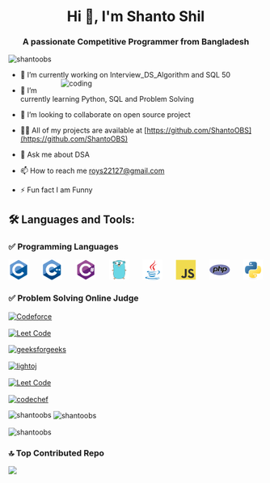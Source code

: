 <h1 align="center">Hi 👋, I'm Shanto Shil</h1>
<h3 align="center">A passionate Competitive Programmer from Bangladesh</h3>

<p align="left"> <img src="https://komarev.com/ghpvc/?username=shantoobs&label=Profile%20views&color=0e75b6&style=flat" alt="shantoobs" /> </p>

- 🔭 I’m currently working on Interview_DS_Algorithm and SQL 50   <img align="right" alt="coding" src="https://i.pinimg.com/originals/81/17/8b/81178b47a8598f0c81c4799f2cdd4057.gif" width="400" >

- 🌱 I’m currently learning Python, SQL and Problem Solving

- 🤝 I’m looking to collaborate on open source project

- 👨‍💻 All of my projects are available at [https://github.com/ShantoOBS](https://github.com/ShantoOBS)

- 💬 Ask me about DSA

- 📫 How to reach me roys22127@gmail.com

- ⚡ Fun fact I am Funny





<h2 align="left">🛠️ Languages and Tools:</h2>


<h3 align="left">✅ Programming Languages</h3>

<p align="left" style="display: flex;
  justify-content: space-between;" > <a href="https://www.cprogramming.com/" target="_blank" rel="noreferrer"> <img src="https://raw.githubusercontent.com/devicons/devicon/master/icons/c/c-original.svg" alt="c" width="40" height="40"/> </a> <a href="https://www.w3schools.com/cpp/" target="_blank" rel="noreferrer"> <img src="https://raw.githubusercontent.com/devicons/devicon/master/icons/cplusplus/cplusplus-original.svg" alt="cplusplus" width="40" height="40"/> </a> <a href="https://www.w3schools.com/cs/" target="_blank" rel="noreferrer"> <img src="https://raw.githubusercontent.com/devicons/devicon/master/icons/csharp/csharp-original.svg" alt="csharp" width="40" height="40"/> </a> <a href="https://golang.org" target="_blank" rel="noreferrer"> <img src="https://raw.githubusercontent.com/devicons/devicon/master/icons/go/go-original.svg" alt="go" width="40" height="40"/> </a> <a href="https://www.java.com" target="_blank" rel="noreferrer"> <img src="https://raw.githubusercontent.com/devicons/devicon/master/icons/java/java-original.svg" alt="java" width="40" height="40"/> </a> <a href="https://developer.mozilla.org/en-US/docs/Web/JavaScript" target="_blank" rel="noreferrer"> <img src="https://raw.githubusercontent.com/devicons/devicon/master/icons/javascript/javascript-original.svg" alt="javascript" width="40" height="40"/> </a> <a href="https://www.php.net" target="_blank" rel="noreferrer"> <img src="https://raw.githubusercontent.com/devicons/devicon/master/icons/php/php-original.svg" alt="php" width="40" height="40"/> </a> <a href="https://www.python.org" target="_blank" rel="noreferrer"> <img src="https://raw.githubusercontent.com/devicons/devicon/master/icons/python/python-original.svg" alt="python" width="40" height="40"/> </a> </p>


<h3 align="left">✅ Problem Solving Online Judge</h3>
<p align="left" >

<a href="https://codeforces.com/profile/roys22127" target="blank"><img align="center" src="https://raw.githubusercontent.com/rahuldkjain/github-profile-readme-generator/master/src/images/icons/Social/codeforces.svg" alt="Codeforce" height="40" width="40" /></a>

<a href="https://leetcode.com/u/roys22127/" target="blank"><img align="center" src="https://raw.githubusercontent.com/rahuldkjain/github-profile-readme-generator/master/src/images/icons/Social/leet-code.svg" alt="Leet Code" height="40" width="40" /></a>


<a href="https://www.geeksforgeeks.org/user/roys2hca7/" target="blank"><img align="center" src="https://raw.githubusercontent.com/rahuldkjain/github-profile-readme-generator/master/src/images/icons/Social/geeks-for-geeks.svg" alt="geeksforgeeks" height="45" width="45" /></a>

<a href="https://lightoj.com/user/roys22127" target="blank"><img align="center" src="https://academichelp.net/wp-content/webp-express/webp-images/doc-root/wp-content/uploads/2023/06/lightoj.jpg.webp" alt="lightoj" height="30" width="40" /></a>

<a href="https://cses.fi/user/230850" target="blank"><img align="center" src="ShantoOBS/cses.jpeg" alt="Leet Code" height="40" width="40" /></a>

<a href="https://www.codechef.com/users/roys22127" target="blank"><img align="center" src="https://cdn.jsdelivr.net/npm/simple-icons@3.1.0/icons/codechef.svg" alt="codechef" height="30" width="40" /></a>


</p>

<p><img align="left" src="https://github-readme-stats.vercel.app/api/top-langs?username=shantoobs&show_icons=true&locale=en&layout=compact" alt="shantoobs" /></p>

<p>&nbsp;<img align="center" src="https://github-readme-stats.vercel.app/api?username=shantoobs&show_icons=true&locale=en" alt="shantoobs" /></p>

<p><img align="center" src="https://github-readme-streak-stats.herokuapp.com/?user=shantoobs&" alt="shantoobs" /></p>


### 🔝 Top Contributed Repo
![](https://github-contributor-stats.vercel.app/api?username=ShantoOBS&limit=5&theme=flat&combine_all_yearly_contributions=true)
